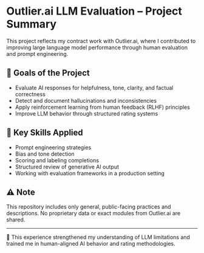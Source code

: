 # Outlier.ai LLM Evaluation – Project Summary

This project reflects my contract work with Outlier.ai, where I contributed to improving large language model performance through human evaluation and prompt engineering.

## 📌 Goals of the Project
- Evaluate AI responses for helpfulness, tone, clarity, and factual correctness
- Detect and document hallucinations and inconsistencies
- Apply reinforcement learning from human feedback (RLHF) principles
- Improve LLM behavior through structured rating systems

## 🎯 Key Skills Applied
- Prompt engineering strategies
- Bias and tone detection
- Scoring and labeling completions
- Structured review of generative AI output
- Working with evaluation frameworks in a production setting

## ⚠️ Note
This repository includes only general, public-facing practices and descriptions. No proprietary data or exact modules from Outlier.ai are shared.

---

🧬 This experience strengthened my understanding of LLM limitations and trained me in human-aligned AI behavior and rating methodologies.